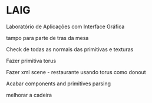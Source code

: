 # LAIG
Laboratório de Aplicações com Interface Gráfica


tampo para parte de tras da mesa

Check de todas as normais das primitivas e texturas

Fazer primitiva torus

Fazer xml scene - restaurante usando torus como donout

Acabar components and primitives parsing

melhorar a cadeira
